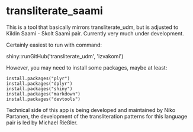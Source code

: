 # transliterate_saami
This is a tool that basically mirrors transliterate_udm, but is adjusted to Kildin Saami - Skolt Saami pair. Currently very much under development.

Certainly easiest to run with command:

shiny::runGitHub('transliterate_udm', 'izvakomi')

However, you may need to install some packages, maybe at least:

    install.packages("plyr")
    install.packages("dplyr")
    install.packages("shiny")
    install.packages("markdown")
    install.packages("devtools")

Technical side of this app is being developed and maintained by Niko Partanen, the development of the transliteration patterns for this language pair is led by Michael Rießler.
